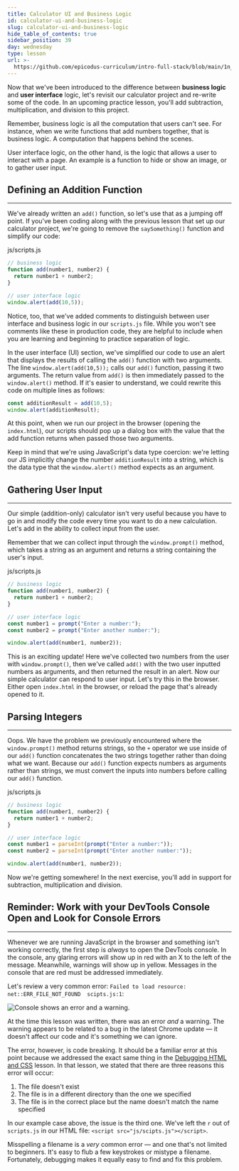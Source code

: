 ```yaml
---
title: Calculator UI and Business Logic
id: calculator-ui-and-business-logic
slug: calculator-ui-and-business-logic
hide_table_of_contents: true
sidebar_position: 39
day: wednesday
type: lesson
url: >-
  https://github.com/epicodus-curriculum/intro-full-stack/blob/main/1n_calculator_ui_and_business_logic.md
---
```


Now that we've been introduced to the difference between **business logic** and **user interface** logic, let's revisit our calculator project and re-write some of the code. In an upcoming practice lesson, you'll add subtraction, multiplication, and division to this project.

Remember, business logic is all the computation that users can't see. For instance, when we write functions that add numbers together, that is business logic. A computation that happens behind the scenes.

User interface logic, on the other hand, is the logic that allows a user to interact with a page. An example is a function to hide or show an image, or to gather user input.

## Defining an Addition Function
---

We've already written an `add()` function, so let's use that as a jumping off point. If you've been coding along with the previous lesson that set up our calculator project, we're going to remove the `saySomething()` function and simplify our code:

<div class="filename">js/scripts.js</div>

```javascript
// business logic
function add(number1, number2) {
  return number1 + number2;
}

// user interface logic 
window.alert(add(10,5));
```

Notice, too, that we've added comments to distinguish between user interface and business logic in our `scripts.js` file. While you won't see comments like these in production code, they are helpful to include when you are learning and beginning to practice separation of logic.

In the user interface (UI) section, we've simplified our code to use an alert that displays the results of calling the `add()` function with two arguments. The line `window.alert(add(10,5));` calls our `add()` function, passing it two arguments. The return value from `add()` is then immediately passed to the `window.alert()` method. If it's easier to understand, we could rewrite this code on multiple lines as follows:

```js
const additionResult = add(10,5);
window.alert(additionResult);
```

At this point, when we run our project in the browser (opening the `index.html`), our scripts should pop up a dialog box with the value that the add function returns when passed those two arguments. 

Keep in mind that we're using JavaScript's data type coercion: we're letting our JS implicitly change the number `additionResult` into a string, which is the data type that the `window.alert()` method expects as an argument. 

## Gathering User Input
---

Our simple (addition-only) calculator isn't very useful because you have to go in and modify the code every time you want to do a new calculation. Let's add in the ability to collect input from the user.

Remember that we can collect input through the `window.prompt()` method, which takes a string as an argument and returns a string containing the user's input.

<div class="filename">js/scripts.js</div>

```javascript
// business logic
function add(number1, number2) {
  return number1 + number2;
}

// user interface logic 
const number1 = prompt("Enter a number:");
const number2 = prompt("Enter another number:");

window.alert(add(number1, number2));
```

This is an exciting update! Here we've collected two numbers from the user with `window.prompt()`, then we've called `add()` with the two user inputted numbers as arguments, and then returned the result in an alert. Now our simple calculator can respond to user input. Let's try this in the browser. Either open `index.html` in the browser, or reload the page that's already opened to it. 

## Parsing Integers
---

Oops. We have the problem we previously encountered where the `window.prompt()` method returns strings, so the `+` operator we use inside of our `add()` function concatenates the two strings together rather than doing what we want. Because our `add()` function expects numbers as arguments rather than strings, we must convert the inputs into numbers before calling our `add()` function.

<div class="filename">js/scripts.js</div>

```javascript
// business logic
function add(number1, number2) {
  return number1 + number2;
}

// user interface logic 
const number1 = parseInt(prompt("Enter a number:"));
const number2 = parseInt(prompt("Enter another number:"));

window.alert(add(number1, number2));
```

Now we're getting somewhere! In the next exercise, you'll add in support for subtraction, multiplication and division.

## Reminder: Work with your DevTools Console Open and Look for Console Errors
---

Whenever we are running JavaScript in the browser and something isn't working correctly, the first step is _always_ to open the DevTools console. In the console, any glaring errors will show up in red with an X to the left of the message. Meanwhile, warnings will show up in yellow. Messages in the console that are red must be addressed immediately.

Let's review a very common error: `Failed to load resource: net::ERR_FILE_NOT_FOUND  scipts.js:1`:

![Console shows an error and a warning.](https://learnhowtoprogram.s3.us-west-2.amazonaws.com/INTRO/week2-js-jquery/debugging-js/error-and-warning.png)

At the time this lesson was written, there was an error _and_ a warning. The warning appears to be related to a bug in the latest Chrome update — it doesn't affect our code and it's something we can ignore.

The error, however, is code breaking. It should be a familiar error at this point because we addressed the exact same thing in the [Debugging HTML and CSS](https://new.learnhowtoprogram.com/introduction-to-programming/git-html-and-css/debugging-html-and-css) lesson. In that lesson, we stated that there are three reasons this error will occur: 

1. The file doesn't exist
2. The file is in a different directory than the one we specified
3. The file is in the correct place but the name doesn't match the name specified

In our example case above, the issue is the third one. We've left the `r` out of `scripts.js` in our HTML file: `<script src="js/scipts.js"></script>`.

Misspelling a filename is a _very_ common error — and one that's not limited to beginners. It's easy to flub a few keystrokes or mistype a filename. Fortunately, debugging makes it equally easy to find and fix this problem.
